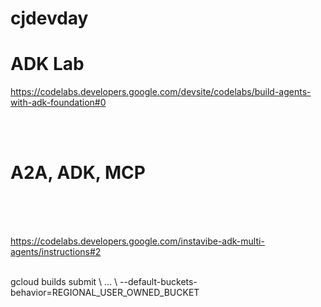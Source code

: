 # cjdevday


<h1>ADK Lab</h1>

https://codelabs.developers.google.com/devsite/codelabs/build-agents-with-adk-foundation#0


<br><br>
<h1>A2A, ADK, MCP</h1><br><br>
<br>

https://codelabs.developers.google.com/instavibe-adk-multi-agents/instructions#2

<br>
gcloud builds submit \
... \
--default-buckets-behavior=REGIONAL_USER_OWNED_BUCKET

